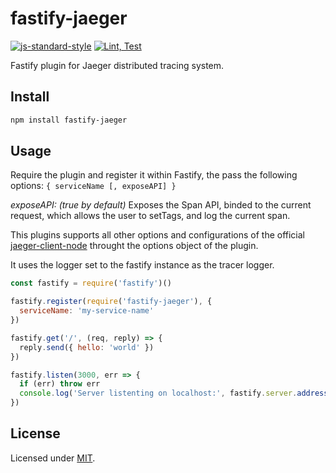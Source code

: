 # fastify-jaeger

[![js-standard-style](https://img.shields.io/badge/code%20style-standard-brightgreen.svg?style=flat)](http://standardjs.com/)
[![Lint, Test](https://github.com/maumercado/fastify-jaeger/workflows/Lint,%20Test/badge.svg?branch=master)](https://github.com/maumercado/fastify-jaeger/actions?query=workflow%3A%22Lint%2C+Test%22)

Fastify plugin for Jaeger distributed tracing system.

## Install

```sh
npm install fastify-jaeger
```

## Usage
Require the plugin and register it within Fastify, the pass the following options: `{ serviceName [, exposeAPI] }`

*exposeAPI: (true by default)* Exposes the Span API, binded to the current request, which allows the user to setTags, and log the current span.

This plugins supports all other options and configurations of the official [jaeger-client-node](https://github.com/jaegertracing/jaeger-client-node) throught the options object of the plugin.

It uses the logger set to the fastify instance as the tracer logger.

```js
const fastify = require('fastify')()

fastify.register(require('fastify-jaeger'), {
  serviceName: 'my-service-name'
})

fastify.get('/', (req, reply) => {
  reply.send({ hello: 'world' })
})

fastify.listen(3000, err => {
  if (err) throw err
  console.log('Server listenting on localhost:', fastify.server.address().port)
})
```

## License

Licensed under [MIT](./LICENSE).
